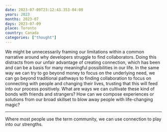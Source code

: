 ```yaml
---
date: 2023-07-09T23:12:43.353-04:00
years: 2023
months: 2023-07
days: 2023-07-09
place: Toronto
country: Canada
categories: ["thought"]
---
```

We might be unnecessarily framing our limitations within a common narrative around why developers struggle to find collaborators. Doing this distracts from our unfair advantage of creating connection, which has been and can be a basis for many meaningful possibilities in our life. In the same way we can try to go beyond money to focus on the underlying need, we can go beyond traditional pathways to finding collaboration to focus on connecting with people and changing their lives, trusting that this will feed into our process positively. What are ways we can cultivate these kind of bonds with friends and strangers? How can we compose experiences or solutions from our broad skillset to blow away people with life-changing magic?

---

Where most people use the term community, we can use connection to play into our strengths.
